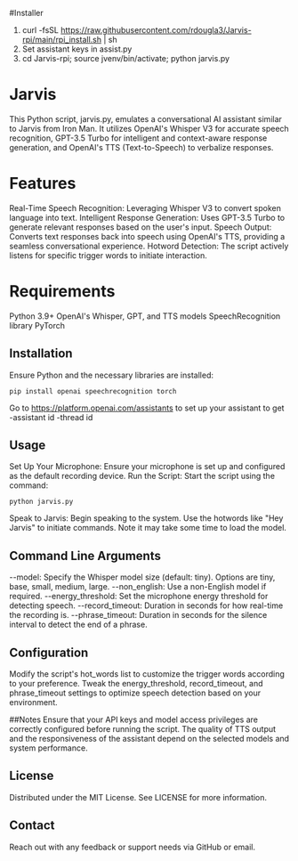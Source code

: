 #Installer
1) curl -fsSL https://raw.githubusercontent.com/rdougla3/Jarvis-rpi/main/rpi_install.sh | sh
2) Set assistant keys in assist.py
3) cd Jarvis-rpi; source jvenv/bin/activate; python jarvis.py

# Jarvis
This Python script, jarvis.py, emulates a conversational AI assistant similar to Jarvis from Iron Man. It utilizes OpenAI's Whisper V3 for accurate speech recognition, GPT-3.5 Turbo for intelligent and context-aware response generation, and OpenAI's TTS (Text-to-Speech) to verbalize responses.

# Features
Real-Time Speech Recognition: Leveraging Whisper V3 to convert spoken language into text.
Intelligent Response Generation: Uses GPT-3.5 Turbo to generate relevant responses based on the user's input.
Speech Output: Converts text responses back into speech using OpenAI's TTS, providing a seamless conversational experience.
Hotword Detection: The script actively listens for specific trigger words to initiate interaction.

# Requirements
Python 3.9+
OpenAI's Whisper, GPT, and TTS models
SpeechRecognition library
PyTorch

## Installation
Ensure Python and the necessary libraries are installed:
```
pip install openai speechrecognition torch
```

Go to https://platform.openai.com/assistants to set up your assistant to get
-assistant id
-thread id

## Usage
Set Up Your Microphone: Ensure your microphone is set up and configured as the default recording device.
Run the Script: Start the script using the command:
```
python jarvis.py
```
Speak to Jarvis: Begin speaking to the system. Use the hotwords like "Hey Jarvis" to initiate commands. Note it may take some time to load the model.

## Command Line Arguments
--model: Specify the Whisper model size (default: tiny). Options are tiny, base, small, medium, large.
--non_english: Use a non-English model if required.
--energy_threshold: Set the microphone energy threshold for detecting speech.
--record_timeout: Duration in seconds for how real-time the recording is.
--phrase_timeout: Duration in seconds for the silence interval to detect the end of a phrase.

## Configuration
Modify the script's hot_words list to customize the trigger words according to your preference.
Tweak the energy_threshold, record_timeout, and phrase_timeout settings to optimize speech detection based on your environment.

##Notes
Ensure that your API keys and model access privileges are correctly configured before running the script.
The quality of TTS output and the responsiveness of the assistant depend on the selected models and system performance.

## License
Distributed under the MIT License. See LICENSE for more information.

## Contact
Reach out with any feedback or support needs via GitHub or email.

